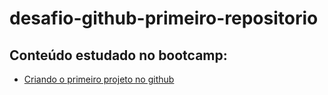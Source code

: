 # desafio-github-primeiro-repositorio

## Conteúdo estudado no bootcamp:
* [Criando o primeiro projeto no github](./Criando-Primeiro-Repositorio/revisao-git.md)
